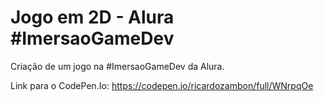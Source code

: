 # Jogo em 2D - Alura #ImersaoGameDev 
Criação de um jogo na #ImersaoGameDev da Alura.

Link para o CodePen.Io: https://codepen.io/ricardozambon/full/WNrpqOe
